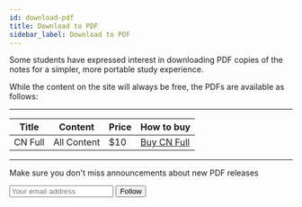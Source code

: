 ```yaml
---
id: download-pdf
title: Download to PDF
sidebar_label: Download to PDF
---
```


Some students have expressed interest in downloading PDF copies of the notes for
a simpler, more portable study experience.

While the content on the site will always be free, the PDFs are available as follows:

---

| Title        | Content                   | Price | How to buy                                          |
|--------------|---------------------------|-------|-----------------------------------------------------|
| CN Full      | All Content               | $10   | [Buy CN Full](https://gum.co/cn-full?wanted=true) |

---

Make sure you don't miss announcements about new PDF releases

<form action="https://gumroad.com/follow_from_embed_form" class="form gumroad-follow-form-embed" method="post">
  <input name="seller_id" type="hidden" value="7694848644289">
  <input name="email" placeholder="Your email address" type="email">
  <button data-custom-highlight-color="" type="submit">Follow</button>
</form>
